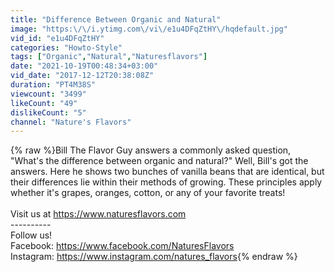 ```yaml
---
title: "Difference Between Organic and Natural"
image: "https:\/\/i.ytimg.com\/vi\/e1u4DFqZtHY\/hqdefault.jpg"
vid_id: "e1u4DFqZtHY"
categories: "Howto-Style"
tags: ["Organic","Natural","Naturesflavors"]
date: "2021-10-19T00:48:34+03:00"
vid_date: "2017-12-12T20:38:08Z"
duration: "PT4M38S"
viewcount: "3499"
likeCount: "49"
dislikeCount: "5"
channel: "Nature's Flavors"
---
```

{% raw %}Bill The Flavor Guy answers a commonly asked question, &quot;What's the difference between organic and natural?&quot; Well, Bill's got the answers. Here he shows two bunches of vanilla beans that are identical, but their differences lie within their methods of growing. These principles apply whether it's grapes, oranges, cotton, or any of your favorite treats!<br /><br />Visit us at <a rel="nofollow" target="blank" href="https://www.naturesflavors.com">https://www.naturesflavors.com</a><br />----------<br />Follow us!<br />Facebook: <a rel="nofollow" target="blank" href="https://www.facebook.com/NaturesFlavors">https://www.facebook.com/NaturesFlavors</a><br />Instagram: <a rel="nofollow" target="blank" href="https://www.instagram.com/natures_flavors">https://www.instagram.com/natures_flavors</a>{% endraw %}
